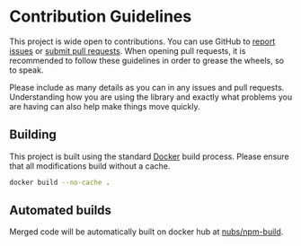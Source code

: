 # Contribution Guidelines
This project is wide open to contributions.  You can use GitHub to [report
issues][issues] or [submit pull requests][pull-requests].  When opening pull
requests, it is recommended to follow these guidelines in order to grease the
wheels, so to speak.

Please include as many details as you can in any issues and pull requests.
Understanding how you are using the library and exactly what problems you are
having can also help make things move quickly.

## Building
This project is built using the standard [Docker][docker] build process.
Please ensure that all modifications build without a cache.

```bash
docker build --no-cache .
```

## Automated builds
Merged code will be automatically built on docker hub at
[nubs/npm-build][docker-hub-repository].

[issues]: https://github.com/nubs/docker-npm-build/issues
[pull-requests]: https://github.com/nubs/docker-npm-build/pulls
[docker]: https://docker.com/ "Docker - Build, Ship, and Run Any App, Anywhere"
[docker-hub-repository]: https://registry.hub.docker.com/u/nubs/npm-build/
